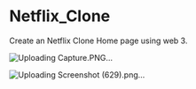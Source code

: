 # Netflix_Clone 

Create an Netflix Clone Home page  using web 3.

![Uploading Capture.PNG…]()

![Uploading Screenshot (629).png…]()
